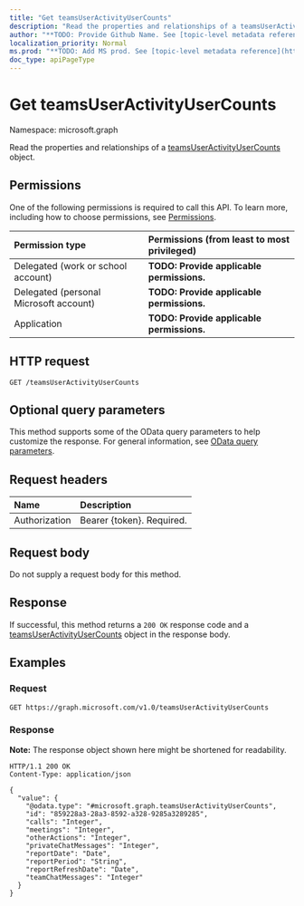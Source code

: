 ```yaml
---
title: "Get teamsUserActivityUserCounts"
description: "Read the properties and relationships of a teamsUserActivityUserCounts object."
author: "**TODO: Provide Github Name. See [topic-level metadata reference](https://msgo.azurewebsites.net/add/document/guidelines/metadata.html#topic-level-metadata)**"
localization_priority: Normal
ms.prod: "**TODO: Add MS prod. See [topic-level metadata reference](https://msgo.azurewebsites.net/add/document/guidelines/metadata.html#topic-level-metadata)**"
doc_type: apiPageType
---
```


# Get teamsUserActivityUserCounts
Namespace: microsoft.graph



Read the properties and relationships of a [teamsUserActivityUserCounts](../resources/teamsuseractivityusercounts.md) object.

## Permissions
One of the following permissions is required to call this API. To learn more, including how to choose permissions, see [Permissions](/graph/permissions-reference).

|Permission type|Permissions (from least to most privileged)|
|:---|:---|
|Delegated (work or school account)|**TODO: Provide applicable permissions.**|
|Delegated (personal Microsoft account)|**TODO: Provide applicable permissions.**|
|Application|**TODO: Provide applicable permissions.**|

## HTTP request

<!-- {
  "blockType": "ignored"
}
-->
``` http
GET /teamsUserActivityUserCounts
```

## Optional query parameters
This method supports some of the OData query parameters to help customize the response. For general information, see [OData query parameters](/graph/query-parameters).

## Request headers
|Name|Description|
|:---|:---|
|Authorization|Bearer {token}. Required.|

## Request body
Do not supply a request body for this method.

## Response

If successful, this method returns a `200 OK` response code and a [teamsUserActivityUserCounts](../resources/teamsuseractivityusercounts.md) object in the response body.

## Examples

### Request
<!-- {
  "blockType": "request",
  "name": "get_teamsuseractivityusercounts"
}
-->
``` http
GET https://graph.microsoft.com/v1.0/teamsUserActivityUserCounts
```


### Response
**Note:** The response object shown here might be shortened for readability.
<!-- {
  "blockType": "response",
  "truncated": true,
  "@odata.type": "microsoft.graph.teamsUserActivityUserCounts"
}
-->
``` http
HTTP/1.1 200 OK
Content-Type: application/json

{
  "value": {
    "@odata.type": "#microsoft.graph.teamsUserActivityUserCounts",
    "id": "859228a3-28a3-8592-a328-9285a3289285",
    "calls": "Integer",
    "meetings": "Integer",
    "otherActions": "Integer",
    "privateChatMessages": "Integer",
    "reportDate": "Date",
    "reportPeriod": "String",
    "reportRefreshDate": "Date",
    "teamChatMessages": "Integer"
  }
}
```

